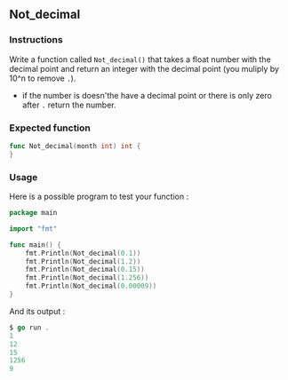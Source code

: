 ## Not_decimal

### Instructions

Write a function called `Not_decimal()` that takes a float number with the decimal point and return an integer with the decimal point (you muliply by 10^n to remove `.`).

- if the number is doesn'the have a decimal point or  there is only zero after `.` return the number.


### Expected function

```go
func Not_decimal(month int) int {
}
```
### Usage

Here is a possible program to test your function :

```go
package main

import "fmt"

func main() {
	fmt.Println(Not_decimal(0.1))
	fmt.Println(Not_decimal(1.2))
	fmt.Println(Not_decimal(0.15))
	fmt.Println(Not_decimal(1.256))
	fmt.Println(Not_decimal(0.00009))
}
```
And its output :

```go
$ go run . 
1
12
15
1256
9
```